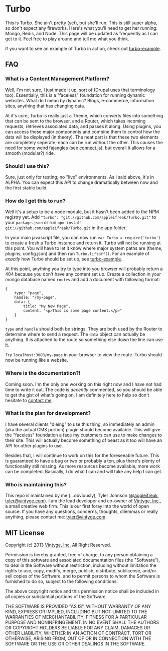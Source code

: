 # Turbo

This is Turbo. She ain't pretty (yet), but she'll run. This is still super alpha, so don't expect any fireworks. Here's what you'll need to get her running: Mongo, Redis, and Node. This page will be updated as frequently as I can get to it. Feel free to play around and tell me what you think.

If you want to see an example of Turbo in action, check out [turbo-example](https://github.com/appleifreak/turbo-example).

## FAQ

### What is a Content Management Platform?

Well, I'm not sure, I just made it up, sort of (Drupal uses that terminology too). Essentially, this is a "faceless" foundation for running dynamic websites. What do I mean by dynamic? Blogs, e-commerce, information sites, anything that has changing data.

At it's core, Turbo is really just a Theme, which converts files into something that can be sent to the browser, and a Router, which takes incoming requests, retrieves associated data, and passes it along. Using plugins, you can access these major components and combine them to control how the data will be displayed (in theory). The neat part is that these two elements are completely seperate; each can be run without the other. This causes the need for some weird fajangles (see [connect.js](https://github.com/appleifreak/Turbo/blob/master/connect.js)), but overall it allows for a smooth (modular?) ride.

### Should I use this?

Sure, just only for testing; no "live" environments. As I said above, it's in ALPHA. You can expect this API to change dramatically between now and the first stable build.

### How do I get this to run?

Well it's a setup to be a node module, but it hasn't been added to the NPM registry yet. Add `"turbo": "git://github.com/appleifreak/Turbo.git"` to your `package.json` or run `npm install git://github.com/appleifreak/Turbo.git` in the app folder.

In your main javascript file, you can now run `var Turbo = require('turbo')` to create a fresh a Turbo instance and return it. Turbo will not be running at this point. You will have to let it know where major system paths are (theme, plugins, config.json) and then run `Turbo.liftoff()`. For an example of *exactly* how Turbo should be set up, see [turbo-example](https://github.com/appleifreak/turbo-example).

At this point, anything you try to type into you browser will probably return a 404 because you don't have any content set up. Create a collection in your mongo database named `routes` and add a document with following format:

	{
		type: "page",
		handle: "/my-page",
		data: {
			title: "My New Page",
			content: "<p>This is some page content.</p>"
		}
	}
	
`type` and `handle` should both be strings. They are both used by the Router to determine where to send a request. The `data` object can actually be anything. It is attached to the route so something else down the line can use it.

Try `localhost:3000/my-page` in your browser to view the route. Turbo should now be running like a website.

### Where is the documentation?!

Coming soon. I'm the only one working on this right now and I have not had time to write it out. The code is *decently* commented, so you should be able to get the gist of what's going on. I am definitely here to help so don't hesitate to [contact me](mailto:tyler@vintyge.com).

### What is the plan for development?

I have several clients "dieing" to use this thing, so immediately an admin (aka the actual CMS portion) plugin should become available. This will give the "faceless" foundation a face my customers can use to make changes to their site. This will actually become something of beast as it too will have an API for other plugins to use.

Besides that, I will continue to work on this for the foreseeable future. This is guaranteed to have a bug or two or probably a ton, plus there's plenty of functionality still missing. As more resources become available, more work can be completed. Basically, I do what I can and will take any help I can get.

### Who is maintaining this?

This repo is maintained by me (…obviously), Tyler Johnson ([@appleifreak](http://github.com/appleifreak), <tyler@vintyge.com>). I am the lead developer and co-owner of [Vintyge, Inc.](http://vintyge.com), a small creative web firm. This is our first foray into the world of open source. If you have any questions, concerns, thoughts, dilemmas or really anything, please contact me: <tyler@vintyge.com>.

## MIT License

Copyright (c) 2013 [Vintyge, Inc.](http://vintyge.com) All Right Reserved. 

Permission is hereby granted, free of charge, to any person obtaining a copy of this software and associated documentation files (the "Software"), to deal in the Software without restriction, including without limitation the rights to use, copy, modify, merge, publish, distribute, sublicense, and/or sell copies of the Software, and to permit persons to whom the Software is furnished to do so, subject to the following conditions:

The above copyright notice and this permission notice shall be included in all copies or substantial portions of the Software.

THE SOFTWARE IS PROVIDED "AS IS", WITHOUT WARRANTY OF ANY KIND, EXPRESS OR IMPLIED, INCLUDING BUT NOT LIMITED TO THE WARRANTIES OF MERCHANTABILITY, FITNESS FOR A PARTICULAR PURPOSE AND NONINFRINGEMENT. IN NO EVENT SHALL THE AUTHORS OR COPYRIGHT HOLDERS BE LIABLE FOR ANY CLAIM, DAMAGES OR OTHER LIABILITY, WHETHER IN AN ACTION OF CONTRACT, TORT OR OTHERWISE, ARISING FROM, OUT OF OR IN CONNECTION WITH THE SOFTWARE OR THE USE OR OTHER DEALINGS IN THE SOFTWARE.
